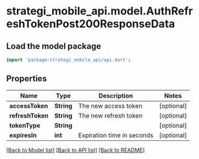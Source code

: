 # strategi_mobile_api.model.AuthRefreshTokenPost200ResponseData

## Load the model package
```dart
import 'package:strategi_mobile_api/api.dart';
```

## Properties
Name | Type | Description | Notes
------------ | ------------- | ------------- | -------------
**accessToken** | **String** | The new access token | [optional] 
**refreshToken** | **String** | The new refresh token | [optional] 
**tokenType** | **String** |  | [optional] 
**expiresIn** | **int** | Expiration time in seconds | [optional] 

[[Back to Model list]](../README.md#documentation-for-models) [[Back to API list]](../README.md#documentation-for-api-endpoints) [[Back to README]](../README.md)


